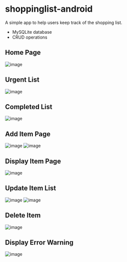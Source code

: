# shoppinglist-android
A simple app to help users keep track of the shopping list. 
- MySQLite database
- CRUD operations

## Home Page
![image](https://user-images.githubusercontent.com/47911209/182077868-0e0cac7a-1b52-402f-a33a-f9204ac6e526.png)

## Urgent List
![image](https://user-images.githubusercontent.com/47911209/182077879-97d599c1-16d0-4973-a80c-0bee1d05ef6e.png)

## Completed List
![image](https://user-images.githubusercontent.com/47911209/182077935-cf3ac24d-5ad9-4803-8d8d-7a45b79bdaeb.png)

## Add Item Page
![image](https://user-images.githubusercontent.com/47911209/182077950-8fa6ca20-3422-4280-bf86-85ec3c2887b5.png)
![image](https://user-images.githubusercontent.com/47911209/182078010-f2806d9f-dae2-4821-a6ae-fc8491b8696f.png)

## Display Item Page
![image](https://user-images.githubusercontent.com/47911209/182078018-54b92f49-bd51-4e6c-ba69-8b47e3466be4.png)

## Update Item List
![image](https://user-images.githubusercontent.com/47911209/182078066-1dd9ecd6-452b-4fcf-9496-59059272d150.png)
![image](https://user-images.githubusercontent.com/47911209/182078097-9583ca06-df71-48c9-8522-b8343c8ec500.png)

## Delete Item
![image](https://user-images.githubusercontent.com/47911209/182078123-db4062f3-00a3-4cdb-97c1-a0bd6fbcc1cc.png)

## Display Error Warning
![image](https://user-images.githubusercontent.com/47911209/182078156-05d53bc8-f9bd-468c-b40d-69de1145ee56.png)
